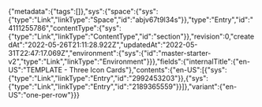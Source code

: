 {"metadata":{"tags":[]},"sys":{"space":{"sys":{"type":"Link","linkType":"Space","id":"abjv67t9l34s"}},"type":"Entry","id":"4111255786","contentType":{"sys":{"type":"Link","linkType":"ContentType","id":"section"}},"revision":0,"createdAt":"2022-05-26T21:11:28.922Z","updatedAt":"2022-05-31T22:47:17.069Z","environment":{"sys":{"id":"master-starter-v2","type":"Link","linkType":"Environment"}}},"fields":{"internalTitle":{"en-US":"TEMPLATE - Three Icon Cards"},"contents":{"en-US":[{"sys":{"type":"Link","linkType":"Entry","id":"2992453203"}},{"sys":{"type":"Link","linkType":"Entry","id":"2189365559"}}]},"variant":{"en-US":"one-per-row"}}}